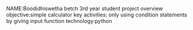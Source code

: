 NAME:Boodidhiswetha
betch 3rd year student
project overview
objective:simple calculator
key activities: only using condition statements by giving input function
technology:python


